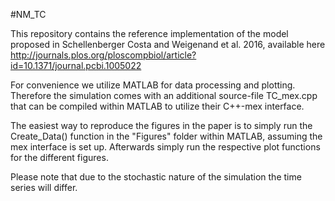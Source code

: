 #NM_TC

This repository contains the reference implementation of the model proposed in Schellenberger Costa and Weigenand et al. 2016, available here http://journals.plos.org/ploscompbiol/article?id=10.1371/journal.pcbi.1005022

For convenience we utilize MATLAB for data processing and plotting. Therefore the simulation comes with an additional source-file TC_mex.cpp that can be compiled within MATLAB to utilize their C++-mex interface.

The easiest way to reproduce the figures in the paper is to simply run the Create_Data() function in the "Figures" folder within MATLAB, assuming the mex interface is set up. Afterwards simply run the respective plot functions for the different figures.

Please note that due to the stochastic nature of the simulation the time series will differ.
